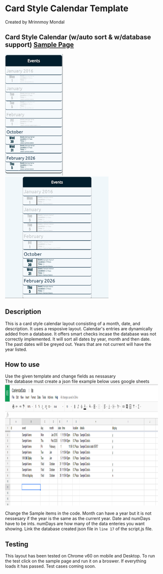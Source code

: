 # Card Style Calendar Template
Created by Mrinnmoy Mondal 


## Card Style Calendar (w/auto sort & w/database support) [Sample Page](https://mims002.github.io/websiteLayouts/cardStyleCalendar/)
<img src="Sample%20Images/mobile.PNG" height="400px"></img>
<img src="Sample%20Images/portrait.PNG" height="400px"></img>
## Description
This is a card style calendar layout consisting of a month, date, and description. It uses a resposive layout. Calendar's entries are dynamically added from a database. It offers smart checks incase the database was not correctly implemented. It will sort all dates by year, month and then date. The past dates will be greyed out. Years that are not current will have the year listed. 
## How to use 
Use the given template and change fields as nessasary  
The database must create a json file example below uses google sheets 
<img src="Sample%20Images/sheets.PNG" height="400px"></img>
 
Change the Sample items in the code. Month can have a year but it is not nessesary if the year is the same as the current year. Date and numDays have to be ints. numDays are how many of the data enteries you want showing. Link the database created json file in `line 17` of the script.js file.

## Testing
This layout has been tested on Chrome v60 on mobile and Desktop. To run the test click on the sample page and run it on a broswer. If everything loads it has passed. Test cases coming soon. 





